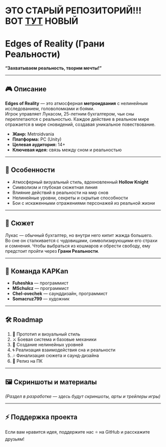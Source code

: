 # ЭТО СТАРЫЙ РЕПОЗИТОРИЙ!!! ВОТ [ТУТ](https://github.com/MSchulcz/EdgesOfReality) НОВЫЙ

# Edges of Reality (Грани Реальности)

**“Захватываем реальность, творим мечты!”**

---

## 🎮 Описание

**Edges of Reality** — это атмосферная **метроидвания** с нелинейным исследованием, головоломками и боями.  
Игрок управляет Лукасом, 25-летним бухгалтером, чьи сны переплетаются с реальностью. Каждое действие в реальном мире отражается в мире сновидений, создавая уникальное повествование.

- **Жанр:** Metroidvania  
- **Платформа:** PC (Unity)  
- **Целевая аудитория:** 14+  
- **Ключевая идея:** связь между сном и реальностью  

---

## 🧩 Особенности

- Атмосферный визуальный стиль, вдохновленный **Hollow Knight**  
- Символизм и глубокая сюжетная линия  
- Влияние действий в реальности на мир снов  
- Нелинейные уровни, секреты и скрытые способности  
- Бои с искаженными отражениями персонажей из реальной жизни  

---

## 📖 Сюжет

Лукас — обычный бухгалтер, но внутри него кипит жажда большего.  
Во сне он сталкивается с чудовищами, символизирующими его страхи и сомнения. Чтобы выбраться из кошмаров и обрести свободу, ему предстоит пройти через **Грани Реальности**.

---

## 👥 Команда KAPKan

- **Fuheshka** — программист  
- **MSchulcz** — программист  
- **Chel-ovechek** — саунддизайн, программист  
- **Somacruz799** — художник  

---

## 🛠️ Roadmap

1. 🎨 Прототип и визуальный стиль  
2. ⚔️ Боевая система и базовые механики  
3. 🏰 Создание нелинейных уровней  
4. 🌀 Реализация взаимодействия сна и реальности  
5. 🎶 Финализация сюжета и саунд-дизайна  
6. 🚀 Релиз на ПК  

---

## 🖼️ Скриншоты и материалы

*(Раздел в разработке — здесь будут скриншоты, арты и трейлеры игры)*

---

## ⚡ Поддержка проекта

Если вам нравится идея, поддержите нас ⭐️ на GitHub и расскажите друзьям!  

